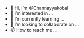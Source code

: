 - 👋 Hi, I’m @Channayyakobal
- 👀 I’m interested in ...
- 🌱 I’m currently learning ...
- 💞️ I’m looking to collaborate on ...
- 📫 How to reach me ...

<!---
Channayyakobal/Channayyakobal is a ✨ special ✨ repository because its `README.md` (this file) appears on your GitHub profile.
You can click the Preview link to take a look at your changes.
--->
